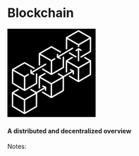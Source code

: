 # Blockchain

<img src="assets/blockchain-icon.png" style="filter: invert(1)" />

#### A distributed and decentralized overview

Notes:
